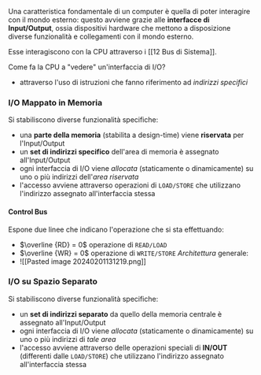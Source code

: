 Una caratteristica fondamentale di un computer è quella di poter interagire con il mondo esterno: questo avviene grazie alle **interfacce di Input/Output**, ossia dispositivi hardware che mettono a disposizione diverse funzionalità e collegamenti con il mondo esterno.

Esse interagiscono con la CPU attraverso i [[12 Bus di Sistema]].

Come fa la CPU a "vedere" un'interfaccia di I/O?
- attraverso l'uso di istruzioni che fanno riferimento ad *indirizzi specifici*
### I/O Mappato in Memoria
Si stabiliscono diverse funzionalità specifiche:
- una **parte della memoria** (stabilita a design-time) viene **riservata** per l'Input/Output
- un **set di indirizzi specifico** dell'area di memoria è assegnato all'Input/Output
- ogni interfaccia di I/O viene *allocata* (staticamente o dinamicamente) su uno o più indirizzi dell'*area riservata*
- l'accesso avviene attraverso operazioni di `LOAD/STORE` che utilizzano l'indirizzo assegnato all'interfaccia stessa
#### Control Bus
Espone due linee che indicano l'operazione che si sta effettuando:
- $\overline {RD} = 0$ operazione di `READ/LOAD` 
- $\overline {WR} = 0$ operazione di `WRITE/STORE`
*Architettura* generale:
- ![[Pasted image 20240201131219.png]]
### I/O su Spazio Separato
Si stabiliscono diverse funzionalità specifiche:
- un **set di indirizzi separato** da quello della memoria centrale è assegnato all'Input/Output
- ogni interfaccia di I/O viene *allocata* (staticamente o dinamicamente) su uno o più indirizzi di *tale area*
- l'accesso avviene attraverso delle operazioni speciali di **IN/OUT** (differenti dalle `LOAD/STORE`) che utilizzano l'indirizzo assegnato all'interfaccia stessa